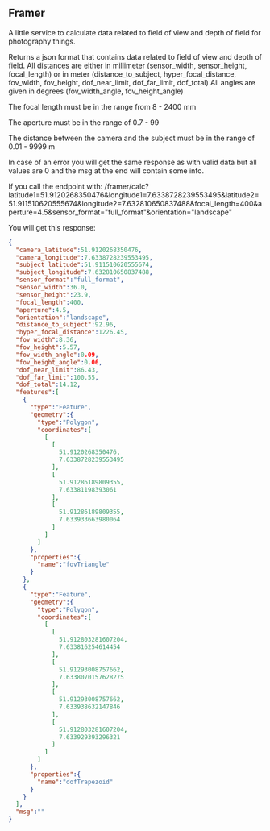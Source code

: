 ## Framer

A little service to calculate data related to field of view and depth of field for photography things.

Returns a json format that contains data related to field of view and depth of field.
All distances are either in millimeter (sensor_width, sensor_height, focal_length) or in meter (distance_to_subject, hyper_focal_distance, fov_width, fov_height, dof_near_limit, dof_far_limit, dof_total)
All angles are given in degrees (fov_width_angle, fov_height_angle)

The focal length must be in the range from 8 - 2400 mm

The aperture must be in the range of 0.7 - 99

The distance between the camera and the subject must be in the range of 0.01 - 9999 m

In case of an error you will get the same response as with valid data but all values are 0 and the msg at the end will contain some info.

If you call the endpoint with:
/framer/calc?latitude1=51.9120268350476&longitude1=7.6338728239553495&latitude2=51.911510620555674&longitude2=7.632810650837488&focal_length=400&aperture=4.5&sensor_format="full_format"&orientation="landscape"
 
You will get this response:
````json
{
  "camera_latitude":51.9120268350476,
  "camera_longitude":7.6338728239553495,
  "subject_latitude":51.911510620555674,
  "subject_longitude":7.632810650837488,
  "sensor_format":"full_format",
  "sensor_width":36.0,
  "sensor_height":23.9,
  "focal_length":400,
  "aperture":4.5,
  "orientation":"landscape",
  "distance_to_subject":92.96,
  "hyper_focal_distance":1226.45,
  "fov_width":8.36,
  "fov_height":5.57,
  "fov_width_angle":0.09,
  "fov_height_angle":0.06,
  "dof_near_limit":86.43,
  "dof_far_limit":100.55,
  "dof_total":14.12,
  "features":[
    {
      "type":"Feature",
      "geometry":{
        "type":"Polygon",
        "coordinates":[
          [
            [
              51.9120268350476,
              7.6338728239553495
            ],
            [
              51.91286189809355,
              7.63381198393061
            ],
            [
              51.91286189809355,
              7.633933663980064
            ]
          ]
        ]
      },
      "properties":{
        "name":"fovTriangle"
      }
    },
    {
      "type":"Feature",
      "geometry":{
        "type":"Polygon",
        "coordinates":[
          [
            [
              51.912803281607204,
              7.633816254614454
            ],
            [
              51.91293008757662,
              7.6338070157628275
            ],
            [
              51.91293008757662,
              7.633938632147846
            ],
            [
              51.912803281607204,
              7.633929393296321
            ]
          ]
        ]
      },
      "properties":{
        "name":"dofTrapezoid"
      }
    }
  ],
  "msg":""
}
```` 
